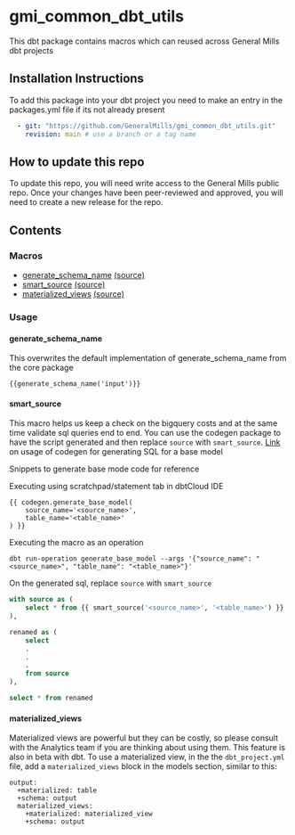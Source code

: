 # gmi_common_dbt_utils

This dbt package contains macros which can reused across General Mills dbt projects

## Installation Instructions

To add this package into your dbt project you need to make an entry in the packages.yml file if its not already present 

```yml
  - git: "https://github.com/GeneralMills/gmi_common_dbt_utils.git"
    revision: main # use a branch or a tag name
```

## How to update this repo

To update this repo, you will need write access to the General Mills public repo. Once your changes have been peer-reviewed and approved, you will need to create a new release for the repo.

## Contents

### Macros

- [generate_schema_name](#generate_schema_name) [(source)](./macros/generate_schema_name.sql)
- [smart_source](#smart_source) [(source)](./macros/smart_source.sql)
- [materialized_views](#materialized_views) [(source)](./macros/bigquery)


### Usage 
#### generate_schema_name

This overwrites the default implementation of generate_schema_name from the core package

```text
{{generate_schema_name('input')}}
```

#### smart_source
This macro helps us keep a check on the bigquery costs and at the same time validate sql queries end to end.
You can use the codegen package to have the script generated and then replace `source` with `smart_source`.
[Link](https://github.com/dbt-labs/dbt-codegen#usage-1) on usage of codegen for generating SQL for a base model

Snippets to generate base mode code for reference

Executing using scratchpad/statement tab in dbtCloud IDE
```
{{ codegen.generate_base_model(
    source_name='<source_name>',
    table_name='<table_name>'
) }}
```

Executing the macro as an operation
```
dbt run-operation generate_base_model --args '{"source_name": "<source_name>", "table_name": "<table_name>"}'
```

On the generated sql, replace `source` with `smart_source`

```sql
with source as (
    select * from {{ smart_source('<source_name>', '<table_name>') }}
),

renamed as (
    select 
    .
    .
    .
    from source
),

select * from renamed
```

#### materialized_views
Materialized views are powerful but they can be costly, so please consult with the Analytics team if you are thinking about using them. This feature is also in beta with dbt. To use a materialized view, in the the `dbt_project.yml` file, add a `materialized_views` block in the models section, similar to this:

    output: 
      +materialized: table
      +schema: output
      materialized_views: 
        +materialized: materialized_view
        +schema: output